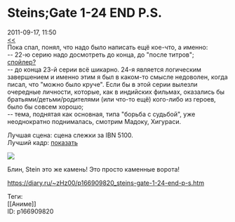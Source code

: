 Steins;Gate 1-24 END P.S.
==========================

   
 2011-09-17, 11:50   
   [<<](Steins;Gate%201-24%20END)    
 Пока спал, понял, что надо было написать ещё кое-что, а именно:   
 -- 22-ю серию надо досмотреть до конца, до "после титров";   
  [спойлер?](https://zHz00.diary.ru/p166909820.htm?index=1#linkmore166909820m1)      
 -- до конца 23-й серии всё шикарно. 24-я является логическим завершением и именно этим я был в каком-то смысле недоволен, когда писал, что "можно было круче". Если бы в этой серии вылезли очередные личности, которые, как в индийских фильмах, оказались бы братьями/детьми/родителями (или что-то ещё) кого-либо из героев, было бы совсем хорошо;   
 -- тема, поднятая как основная, типа "борьба с судьбой", уже неоднократно поднималась, смотрим Мадоку, Хигураси.   
     
 Лучшая сцена: сцена слежки за IBN 5100.   
 Лучший кадр:  [показать](https://zHz00.diary.ru/p166909820.htm?index=2#linkmore166909820m2)      
   
   [![](https://a.radikal.ru/a33/2201/ae/9d591b6a32b6t.jpg)](http://radikal.ru/fp/y77vmg90e43bz)       
   
 Блин, Stein это же камень! Это просто каменные ворота!   
    
 <https://diary.ru/~zHz00/p166909820_steins-gate-1-24-end-p-s.htm>   
   
 Теги:   
 [[Аниме]]   
 ID: p166909820